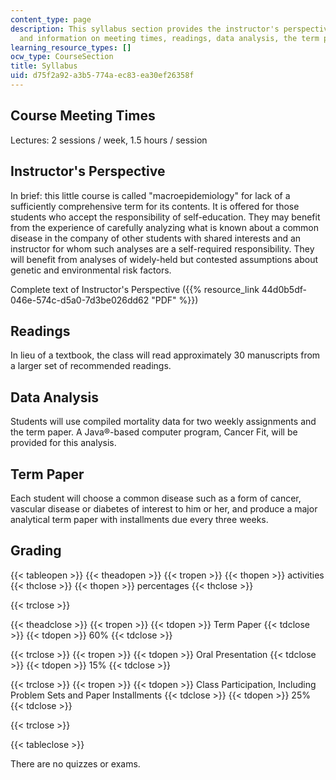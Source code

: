 ```yaml
---
content_type: page
description: This syllabus section provides the instructor's perspective on the course
  and information on meeting times, readings, data analysis, the term paper, and grading.
learning_resource_types: []
ocw_type: CourseSection
title: Syllabus
uid: d75f2a92-a3b5-774a-ec83-ea30ef26358f
---
```


Course Meeting Times
--------------------

Lectures: 2 sessions / week, 1.5 hours / session

Instructor's Perspective
------------------------

In brief: this little course is called "macroepidemiology" for lack of a sufficiently comprehensive term for its contents. It is offered for those students who accept the responsibility of self-education. They may benefit from the experience of carefully analyzing what is known about a common disease in the company of other students with shared interests and an instructor for whom such analyses are a self-required responsibility. They will benefit from analyses of widely-held but contested assumptions about genetic and environmental risk factors.

Complete text of Instructor's Perspective ({{% resource_link 44d0b5df-046e-574c-d5a0-7d3be026dd62 "PDF" %}})

Readings
--------

In lieu of a textbook, the class will read approximately 30 manuscripts from a larger set of recommended readings.

Data Analysis
-------------

Students will use compiled mortality data for two weekly assignments and the term paper. A Java®-based computer program, Cancer Fit, will be provided for this analysis.

Term Paper
----------

Each student will choose a common disease such as a form of cancer, vascular disease or diabetes of interest to him or her, and produce a major analytical term paper with installments due every three weeks.

Grading
-------

{{< tableopen >}}
{{< theadopen >}}
{{< tropen >}}
{{< thopen >}}
activities
{{< thclose >}}
{{< thopen >}}
percentages
{{< thclose >}}

{{< trclose >}}

{{< theadclose >}}
{{< tropen >}}
{{< tdopen >}}
Term Paper
{{< tdclose >}}
{{< tdopen >}}
60%
{{< tdclose >}}

{{< trclose >}}
{{< tropen >}}
{{< tdopen >}}
Oral Presentation
{{< tdclose >}}
{{< tdopen >}}
15%
{{< tdclose >}}

{{< trclose >}}
{{< tropen >}}
{{< tdopen >}}
Class Participation, Including Problem Sets and Paper Installments
{{< tdclose >}}
{{< tdopen >}}
25%
{{< tdclose >}}

{{< trclose >}}

{{< tableclose >}}

There are no quizzes or exams.
